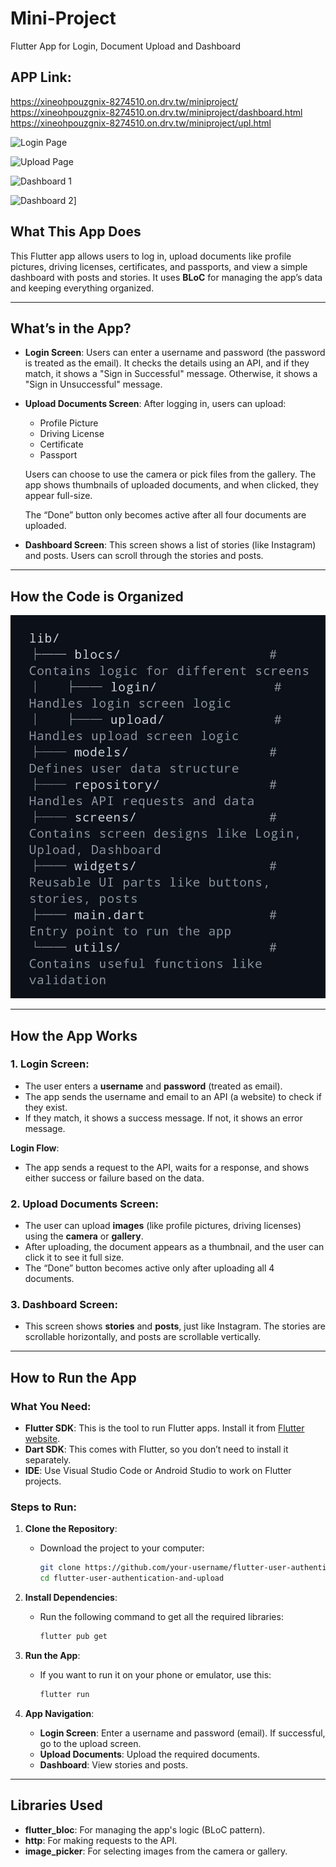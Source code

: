 # Mini-Project

Flutter App for Login, Document Upload and Dashboard

## APP Link: 

  https://xineohpouzgnix-8274510.on.drv.tw/miniproject/
  https://xineohpouzgnix-8274510.on.drv.tw/miniproject/dashboard.html
  https://xineohpouzgnix-8274510.on.drv.tw/miniproject/upl.html


![Login Page](./images/Login%20Page%20-%20Google%20Chrome%2012_8_2024%203_03_23%20AM.png)

![Upload Page](./images/uplpage.png)

![Dashboard 1](./images/dashboard1.png)

![Dashboard 2](./images/dashboard2.png)]


## **What This App Does**

This Flutter app allows users to log in, upload documents like profile pictures, driving licenses, certificates, and passports, and view a simple dashboard with posts and stories. It uses **BLoC** for managing the app’s data and keeping everything organized.

---

## **What’s in the App?**

- **Login Screen**: Users can enter a username and password (the password is treated as the email). It checks the details using an API, and if they match, it shows a "Sign in Successful" message. Otherwise, it shows a "Sign in Unsuccessful" message.
  
- **Upload Documents Screen**: After logging in, users can upload:
  - Profile Picture
  - Driving License
  - Certificate
  - Passport

  Users can choose to use the camera or pick files from the gallery. The app shows thumbnails of uploaded documents, and when clicked, they appear full-size. 

  The “Done” button only becomes active after all four documents are uploaded.

- **Dashboard Screen**: This screen shows a list of stories (like Instagram) and posts. Users can scroll through the stories and posts.

---

## **How the Code is Organized**

![Directory Structure](./readme.jpg)

---

## **How the App Works**

### **1. Login Screen:**
- The user enters a **username** and **password** (treated as email).
- The app sends the username and email to an API (a website) to check if they exist.
- If they match, it shows a success message. If not, it shows an error message.
  
**Login Flow**: 
- The app sends a request to the API, waits for a response, and shows either success or failure based on the data.

### **2. Upload Documents Screen:**
- The user can upload **images** (like profile pictures, driving licenses) using the **camera** or **gallery**.
- After uploading, the document appears as a thumbnail, and the user can click it to see it full size.
- The “Done” button becomes active only after uploading all 4 documents.

### **3. Dashboard Screen:**
- This screen shows **stories** and **posts**, just like Instagram. The stories are scrollable horizontally, and posts are scrollable vertically.

---

## **How to Run the App**

### **What You Need:**
- **Flutter SDK**: This is the tool to run Flutter apps. Install it from [Flutter website](https://flutter.dev/docs/get-started/install).
- **Dart SDK**: This comes with Flutter, so you don’t need to install it separately.
- **IDE**: Use Visual Studio Code or Android Studio to work on Flutter projects.

### **Steps to Run:**

1. **Clone the Repository**:
   - Download the project to your computer:
     ```bash
     git clone https://github.com/your-username/flutter-user-authentication-and-upload.git
     cd flutter-user-authentication-and-upload
     ```

2. **Install Dependencies**:
   - Run the following command to get all the required libraries:
     ```bash
     flutter pub get
     ```

3. **Run the App**:
   - If you want to run it on your phone or emulator, use this:
     ```bash
     flutter run
     ```

4. **App Navigation**:
   - **Login Screen**: Enter a username and password (email). If successful, go to the upload screen.
   - **Upload Documents**: Upload the required documents.
   - **Dashboard**: View stories and posts.

---

## **Libraries Used**

- **flutter_bloc**: For managing the app's logic (BLoC pattern).
- **http**: For making requests to the API.
- **image_picker**: For selecting images from the camera or gallery.
